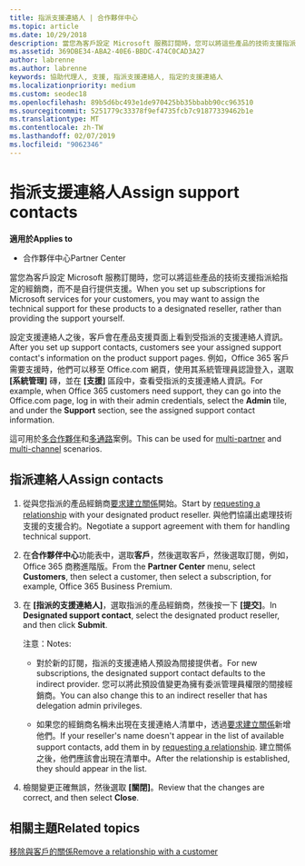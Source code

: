 ```yaml
---
title: 指派支援連絡人 | 合作夥伴中心
ms.topic: article
ms.date: 10/29/2018
description: 當您為客戶設定 Microsoft 服務訂閱時，您可以將這些產品的技術支援指派給指定的經銷商，而不是自行提供支援。
ms.assetid: 369DBE34-ABA2-40E6-BBDC-474C0CAD3A27
author: labrenne
ms.author: labrenne
keywords: 協助代理人, 支援, 指派支援連絡人, 指定的支援連絡人
ms.localizationpriority: medium
ms.custom: seodec18
ms.openlocfilehash: 89b5d6bc493e1de970425bb35bbabb90cc963510
ms.sourcegitcommit: 5251779c33378f9ef4735fcb7c91877339462b1e
ms.translationtype: MT
ms.contentlocale: zh-TW
ms.lasthandoff: 02/07/2019
ms.locfileid: "9062346"
---
```

# <a name="assign-support-contacts"></a><span data-ttu-id="0cb74-104">指派支援連絡人</span><span class="sxs-lookup"><span data-stu-id="0cb74-104">Assign support contacts</span></span>

**<span data-ttu-id="0cb74-105">適用於</span><span class="sxs-lookup"><span data-stu-id="0cb74-105">Applies to</span></span>**

-  <span data-ttu-id="0cb74-106">合作夥伴中心</span><span class="sxs-lookup"><span data-stu-id="0cb74-106">Partner Center</span></span>

<span data-ttu-id="0cb74-107">當您為客戶設定 Microsoft 服務訂閱時，您可以將這些產品的技術支援指派給指定的經銷商，而不是自行提供支援。</span><span class="sxs-lookup"><span data-stu-id="0cb74-107">When you set up subscriptions for Microsoft services for your customers, you may want to assign the technical support for these products to a designated reseller, rather than providing the support yourself.</span></span>

<span data-ttu-id="0cb74-108">設定支援連絡人之後，客戶會在產品支援頁面上看到受指派的支援連絡人資訊。</span><span class="sxs-lookup"><span data-stu-id="0cb74-108">After you set up support contacts, customers see your assigned support contact's information on the product support pages.</span></span> <span data-ttu-id="0cb74-109">例如，Office 365 客戶需要支援時，他們可以移至 Office.com 網頁，使用其系統管理員認證登入，選取 **\[系統管理\]** 磚，並在 **\[支援\]** 區段中，查看受指派的支援連絡人資訊。</span><span class="sxs-lookup"><span data-stu-id="0cb74-109">For example, when Office 365 customers need support, they can go into the Office.com page, log in with their admin credentials, select the **Admin** tile, and under the **Support** section, see the assigned support contact information.</span></span>

<span data-ttu-id="0cb74-110">這可用於[多合作夥伴](multipartner.md)和[多通路](multichannel.md)案例。</span><span class="sxs-lookup"><span data-stu-id="0cb74-110">This can be used for [multi-partner](multipartner.md) and [multi-channel](multichannel.md) scenarios.</span></span> 

<a href="" id="assigncontacts"></a>
## <a name="assign-contacts"></a><span data-ttu-id="0cb74-111">指派連絡人</span><span class="sxs-lookup"><span data-stu-id="0cb74-111">Assign contacts</span></span>

1.  <span data-ttu-id="0cb74-112">從與您指派的產品經銷商[要求建立關係](request-a-relationship-with-a-customer.md)開始。</span><span class="sxs-lookup"><span data-stu-id="0cb74-112">Start by [requesting a relationship](request-a-relationship-with-a-customer.md) with your designated product reseller.</span></span> <span data-ttu-id="0cb74-113">與他們協議出處理技術支援的支援合約。</span><span class="sxs-lookup"><span data-stu-id="0cb74-113">Negotiate a support agreement with them for handling technical support.</span></span>

2.  <span data-ttu-id="0cb74-114">在**合作夥伴中心**功能表中，選取**客戶**，然後選取客戶，然後選取訂閱，例如，Office 365 商務進階版。</span><span class="sxs-lookup"><span data-stu-id="0cb74-114">From the **Partner Center** menu, select **Customers**, then select a customer, then select a subscription, for example, Office 365 Business Premium.</span></span>

3.  <span data-ttu-id="0cb74-115">在 **\[指派的支援連絡人\]**，選取指派的產品經銷商，然後按一下 **\[提交\]**。</span><span class="sxs-lookup"><span data-stu-id="0cb74-115">In  **Designated support contact**, select the designated product reseller, and then click **Submit**.</span></span> 

    <span data-ttu-id="0cb74-116">注意：</span><span class="sxs-lookup"><span data-stu-id="0cb74-116">Notes:</span></span> 
    
    *  <span data-ttu-id="0cb74-117">對於新的訂閱，指派的支援連絡人預設為間接提供者。</span><span class="sxs-lookup"><span data-stu-id="0cb74-117">For new subscriptions, the designated support contact defaults to the indirect provider.</span></span> <span data-ttu-id="0cb74-118">您可以將此預設值變更為擁有委派管理員權限的間接經銷商。</span><span class="sxs-lookup"><span data-stu-id="0cb74-118">You can also change this to an indirect reseller that has delegation admin privileges.</span></span>
    
    *  <span data-ttu-id="0cb74-119">如果您的經銷商名稱未出現在支援連絡人清單中，透過[要求建立關係](request-a-relationship-with-a-customer.md)新增他們。</span><span class="sxs-lookup"><span data-stu-id="0cb74-119">If your reseller's name doesn't appear in the list of available support contacts, add them in by [requesting a relationship](request-a-relationship-with-a-customer.md).</span></span> <span data-ttu-id="0cb74-120">建立關係之後，他們應該會出現在清單中。</span><span class="sxs-lookup"><span data-stu-id="0cb74-120">After the relationship is established, they should appear in the list.</span></span>  

4.  <span data-ttu-id="0cb74-121">檢閱變更正確無誤，然後選取 **\[關閉\]**。</span><span class="sxs-lookup"><span data-stu-id="0cb74-121">Review that the changes are correct, and then select **Close**.</span></span>

## <a name="related-topics"></a><span data-ttu-id="0cb74-122">相關主題</span><span class="sxs-lookup"><span data-stu-id="0cb74-122">Related topics</span></span>

[<span data-ttu-id="0cb74-123">移除與客戶的關係</span><span class="sxs-lookup"><span data-stu-id="0cb74-123">Remove a relationship with a customer</span></span>](remove-a-relationship.md)